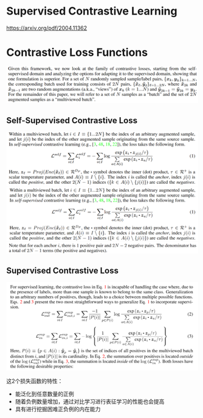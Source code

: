 # Supervised Contrastive Learning
https://arxiv.org/pdf/2004.11362
# Contrastive Loss Functions
<center><img src=../images/image-88.png style="zoom:50%"></center>

## Self-Supervised Contrastive Loss
<center><img src=../images/image-89.png style="zoom:50%"></center>
<center><img src=../images/image-90.png style="zoom:50%"></center>
<center><img src=../images/image-91.png style="zoom:50%"></center>

## Supervised Contrastive Loss
<center><img src=../images/image-92.png style="zoom:50%"></center>

这2个损失函数的特性：
- 能泛化到任意数量的正例
- 随着负例数量增加，通过对比学习进行表征学习的性能也会提高
- 具有进行挖掘困难正负例的内在能力

